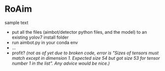 # RoAim

sample text

* put all the files (aimbot/detector python files, and the model) to an existing yolov7 install folder
* run aimbot.py in your conda env
* ...
* profit? *(not as of yet due to broken code, error is *"Sizes of tensors must match except in dimension 1. Expected size 54 but got size 53 for tensor number 1 in the list".* Any advice would be nice.)*
